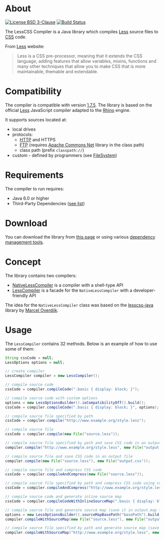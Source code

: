 # About
[![License BSD 3-Clause](https://img.shields.io/badge/license-BSD%203--Clause-blue.svg)](http://lesscss-compiler.projects.gabrys.biz/license.txt)
[![Build Status](https://travis-ci.org/gabrysbiz/lesscss-compiler.svg?branch=feature%2F2.0)](https://travis-ci.org/gabrysbiz/lesscss-compiler)

The LessCSS Compiler is a Java library which compiles [Less](http://lesscss.org/) source files to [CSS](http://www.w3.org/Style/CSS/) code.

From [Less](http://lesscss.org/) website:
> Less is a CSS pre-processor, meaning that it extends the CSS language, adding features that allow variables,
> mixins, functions and many other techniques that allow you to make CSS that is more maintainable, themable
> and extendable.

# Compatibility
The compiler is compatible with version [1.7.5](https://github.com/less/less.js/releases/tag/v1.7.5).
The library is based on the official [Less](http://lesscss.org/) JavaScript compiler adapted to the
[Rhino](https://developer.mozilla.org/en-US/docs/Mozilla/Projects/Rhino) engine.

It supports sources located at:
* local drives
* protocols: 
  * [HTTP](https://www.w3.org/Protocols/) and HTTPS
  * [FTP](https://www.w3.org/Protocols/rfc959/) (requires [Apache Commons Net](https://commons.apache.org/proper/commons-net/) library in the class path)
  * class path (prefix `classpath://`)
* custom - defined by programmers (see [FileSystem](http://lesscss-compiler.projects.gabrys.biz/LATEST/apidocs/index.html?biz/gabrys/lesscss/compiler2/filesystem/FileSystem.html))

# Requirements
The compiler to run requires:
* Java 6.0 or higher
* Third-Party Dependencies ([see list](http://lesscss-compiler.projects.gabrys.biz/LATEST/dependencies.html))

# Download
You can download the library from [this page](http://lesscss-compiler.projects.gabrys.biz/LATEST/download.html)
or using various [dependency management tools](http://lesscss-compiler.projects.gabrys.biz/LATEST/dependency-info.html).

# Concept
The library contains two compilers:
* [NativeLessCompiler](http://lesscss-compiler.projects.gabrys.biz/LATEST/apidocs/index.html?biz/gabrys/lesscss/compiler2/NativeLessCompiler.html) is a compiler with a shell-type API
* [LessCompiler](http://lesscss-compiler.projects.gabrys.biz/LATEST/apidocs/index.html?biz/gabrys/lesscss/compiler2/LessCompiler.html) is a facade for the `NativeLessCompiler` with a developer-friendly API

The idea for the `NativeLessCompiler` class was based on the [lesscss-java](https://github.com/marceloverdijk/lesscss-java)
library by [Marcel Overdijk](https://github.com/marceloverdijk).

# Usage
The `LessCompiler` contains 32 methods. Below is an example of how to use some of them:
```java
String cssCode = null;
LessOptions options = null;

// create compiler
LessCompiler compiler = new LessCompiler();

// compile source code
cssCode = compiler.compileCode(".basic { display: block; }");

// compile source code with custom options
options = new LessOptionsBuilder().ieCompatibilityOff().build();
cssCode = compiler.compileCode(".basic { display: block; }", options);

// compile source file specified by path
cssCode = compiler.compile("http://www.example.org/style.less");

// compile source file
cssCode = compiler.compile(new File("source.less"));

// compile source file specified by path and save CSS code in an output file
compiler.compile("http://www.example.org/style.less", new File("output.css"));

// compile source file and save CSS code in an output file
compiler.compile(new File("source.less"), new File("output.css"));

// compile source file and compress CSS code
cssCode = compiler.compileAndCompress(new File("source.less"));

// compile source file specified by path and compress CSS code using custom encoding
cssCode = compiler.compileAndCompress("http://www.example.org/style.less", Charset.forName("UTF-8"));

// compile source code and generate inline source map
cssCode = compiler.compileCodeWithInlineSourceMap(".basic { display: block; }", new LessOptions());

// compile source file and generate source map (save it in output.map file)
options = new LessOptionsBuilder().sourceMapBasePath("basePath").build();
compiler.compileWithSourceMap(new File("source.less"), new File("output.css"), new File("output.map"), options);

// compile source file specified by path and generate source map (save it in output.css.map file)
compiler.compileWithSourceMap("http://www.example.org/style.less", new File("output.css"), options);
```